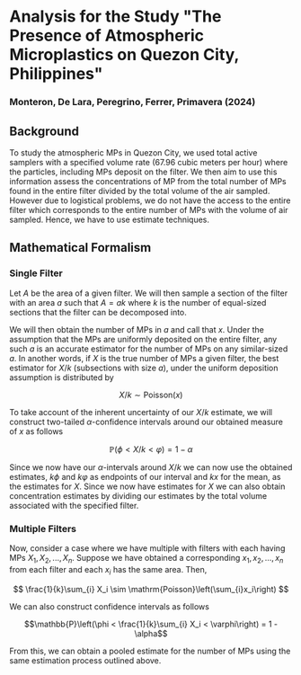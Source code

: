 # Analysis for the Study "The Presence of Atmospheric Microplastics on Quezon City, Philippines"
### Monteron, De Lara, Peregrino, Ferrer, Primavera (2024)

## Background
To study the atmospheric MPs in Quezon City, we used total active samplers
with a specified volume rate (67.96 cubic meters per hour) where the 
particles, including MPs deposit on the filter. We then aim to use this information
assess the concentrations of MP from the total number of MPs found in the entire filter divided by the total volume of the air sampled. However due to logistical problems, we do not have the access to the entire filter which corresponds to the
entire number of MPs with the volume of air sampled. Hence, we have to use
estimate techniques.

## Mathematical Formalism
### Single Filter
Let $A$ be the area of a given filter. We will then sample a section of the filter
with an area $a$ such that $A = ak$ where $k$ is the number of equal-sized sections that the filter can be decomposed into.

We will then obtain the number of MPs in $a$ and call that $x$. Under the assumption that the MPs are uniformly deposited on
the entire filter, any such $a$ is an accurate estimator for the number of MPs
on any similar-sized $a$. In another words, if $X$ is the true number of MPs a given filter, the
best estimator for $X/k$ (subsections with size $a$), under the uniform deposition assumption is distributed by

$$
X/k \sim \mathrm{Poisson}(x)
$$

To take account of the inherent uncertainty of our $X/k$ estimate, we will construct two-tailed $\alpha$-confidence intervals around our obtained measure of $x$ as follows

$$\mathbb{P}(\phi < X/k < \varphi) = 1 - \alpha$$

Since we now have our $\alpha$-intervals around $X/k$ we can now use the obtained estimates, $k\phi$ and $k\varphi$ as endpoints of our interval and $kx$ for the mean, as the estimates for $X$. Since we now have estimates for $X$ we can also obtain concentration estimates by dividing our estimates by the total volume associated with the specified filter. 

### Multiple Filters
Now, consider a case where we have multiple with filters with each having MPs $X_1, X_2, ..., X_n$. Suppose we have obtained a corresponding $x_1, x_2, ..., x_n$ from each filter and each $x_i$ has the same area. Then,

$$
\frac{1}{k}\sum_{i} X_i \sim \mathrm{Poisson}\left(\sum_{i}x_i\right)
$$

We can also construct confidence intervals as follows

$$\mathbb{P}\left(\phi < \frac{1}{k}\sum_{i} X_i < \varphi\right) = 1 - \alpha$$

From this, we can obtain a pooled estimate for the number of MPs using the same estimation process outlined above.